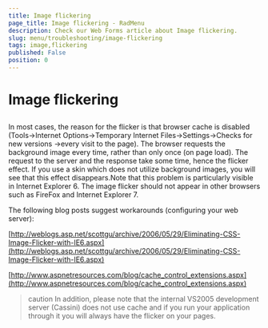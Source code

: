 ```yaml
---
title: Image flickering
page_title: Image flickering - RadMenu
description: Check our Web Forms article about Image flickering.
slug: menu/troubleshooting/image-flickering
tags: image,flickering
published: False
position: 0
---
```


# Image flickering



## 

In most cases, the reason for the flicker is that browser cache is disabled (Tools->Internet Options->Temporary Internet Files->Settings->Checks for new versions ->every visit to the page). The browser requests the background image every time, rather than only once (on page load). The request to the server and the response take some time, hence the flicker effect. If you use a skin which does not utilize background images, you will see that this effect disappears.Note that this problem is particularly visible in Internet Explorer 6. The image flicker should not appear in other browsers such as FireFox and Internet Explorer 7.

The following blog posts suggest workarounds (configuring your web server):

[http://weblogs.asp.net/scottgu/archive/2006/05/29/Eliminating-CSS-Image-Flicker-with-IE6.aspx](http://weblogs.asp.net/scottgu/archive/2006/05/29/Eliminating-CSS-Image-Flicker-with-IE6.aspx)

[http://www.aspnetresources.com/blog/cache_control_extensions.aspx](http://www.aspnetresources.com/blog/cache_control_extensions.aspx)

>caution In addition, please note that the internal VS2005 development server (Cassini) does not use cache and if you run your application through it you will always have the flicker on your pages.
>

